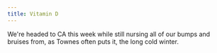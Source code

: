 ```yaml
---
title: Vitamin D
---
```


We're headed to CA this week while still nursing all of our bumps and
bruises from, as Townes often puts it, the long cold winter.

<!--more-->
